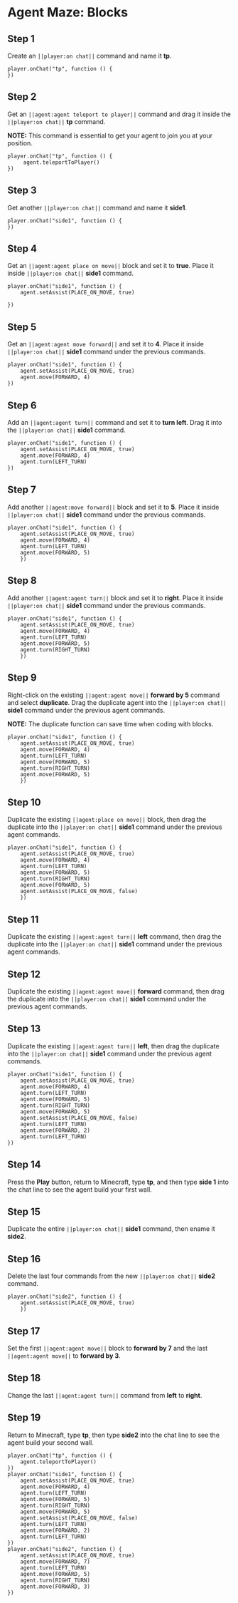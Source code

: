 # Agent Maze: Blocks

## Step 1
Create an ``||player:on chat||`` command and name it **tp**.

```blocks
player.onChat("tp", function () {
})
```

## Step 2

Get an ``||agent:agent teleport to player||`` command and drag it inside the  ``||player:on chat||`` **tp** command.

**NOTE:** This command is essential to get your agent to join you at your position.

```blocks
player.onChat("tp", function () {  
     agent.teleportToPlayer()  
})  
```

## Step 3

Get another ``||player:on chat||`` command and name it **side1**.

```blocks
player.onChat("side1", function () {
})
```

## Step 4

Get an ``||agent:agent place on move||`` block and set it to **true**.  Place it inside ``||player:on chat||`` **side1** command.

```blocks
player.onChat("side1", function () {  
    agent.setAssist(PLACE_ON_MOVE, true)  
     
}) 
```

## Step 5

Get an ``||agent:agent move forward||`` and set it to **4**.  Place it inside ``||player:on chat||`` **side1** command under the previous commands.

```blocks
player.onChat("side1", function () {  
    agent.setAssist(PLACE_ON_MOVE, true)  
    agent.move(FORWARD, 4)  
})  
```

## Step 6

Add an ``||agent:agent turn||`` command and set it to **turn left**. Drag it into the ``||player:on chat||`` **side1** command.

```blocks
player.onChat("side1", function () {  
    agent.setAssist(PLACE_ON_MOVE, true)  
    agent.move(FORWARD, 4)  
    agent.turn(LEFT_TURN)  
})  
```

## Step 7

Add another ``||agent:move forward||`` block and set it to **5**.  Place it inside ``||player:on chat||`` **side1** command under the previous commands.

```blocks
player.onChat("side1", function () {  
    agent.setAssist(PLACE_ON_MOVE, true)  
    agent.move(FORWARD, 4)  
    agent.turn(LEFT_TURN)  
    agent.move(FORWARD, 5)  
    })  
```

## Step 8

Add another ``||agent:agent turn||`` block and set it to **right**.  Place it inside ``||player:on chat||`` **side1** command under the previous commands.

```blocks
player.onChat("side1", function () {  
    agent.setAssist(PLACE_ON_MOVE, true)  
    agent.move(FORWARD, 4)  
    agent.turn(LEFT_TURN)  
    agent.move(FORWARD, 5)
    agent.turn(RIGHT_TURN)    
    })  
```

## Step 9

Right-click on the existing ``||agent:agent move||`` **forward by 5** command and select **duplicate**. Drag the duplicate agent into the ``||player:on chat||`` **side1** command under the previous agent commands. 

**NOTE:** The duplicate function can save time when coding with blocks.

```blocks
player.onChat("side1", function () {  
    agent.setAssist(PLACE_ON_MOVE, true)  
    agent.move(FORWARD, 4)  
    agent.turn(LEFT_TURN)  
    agent.move(FORWARD, 5)  
    agent.turn(RIGHT_TURN)  
    agent.move(FORWARD, 5)  
    })  
```

## Step 10

Duplicate the existing ``||agent:place on move||`` block, then drag the duplicate into the ``||player:on chat||`` **side1** command under the previous agent commands.

```blocks
player.onChat("side1", function () {  
    agent.setAssist(PLACE_ON_MOVE, true)  
    agent.move(FORWARD, 4)  
    agent.turn(LEFT_TURN)  
    agent.move(FORWARD, 5)  
    agent.turn(RIGHT_TURN)  
    agent.move(FORWARD, 5)  
    agent.setAssist(PLACE_ON_MOVE, false)  
    })  
```

## Step 11

Duplicate the existing ``||agent:agent turn||`` **left** command, then drag the duplicate into the ``||player:on chat||`` **side1** command under the previous agent commands.

## Step 12

Duplicate the existing ``||agent:agent move||`` **forward** command, then drag the duplicate into the ``||player:on chat||`` **side1** command under the previous agent commands.

## Step 13

Duplicate the existing ``||agent:agent turn||`` **left**, then drag the duplicate into the ``||player:on chat||`` **side1** command under the previous agent commands.

```blocks
player.onChat("side1", function () {  
    agent.setAssist(PLACE_ON_MOVE, true)  
    agent.move(FORWARD, 4)  
    agent.turn(LEFT_TURN)  
    agent.move(FORWARD, 5)  
    agent.turn(RIGHT_TURN)  
    agent.move(FORWARD, 5)  
    agent.setAssist(PLACE_ON_MOVE, false)  
    agent.turn(LEFT_TURN)  
    agent.move(FORWARD, 2)  
    agent.turn(LEFT_TURN)  
})  
```

## Step 14

Press the **Play** button, return to Minecraft, type **tp**, and then type **side 1** into the chat line to see the agent build your first wall.

## Step 15

Duplicate the entire ``||player:on chat||`` **side1** command, then ename it **side2**.

## Step 16

Delete the last four commands from the new ``||player:on chat||`` **side2** command.

```blocks
player.onChat("side2", function () {  
    agent.setAssist(PLACE_ON_MOVE, true)  
    })  
```

## Step 17

Set the first ``||agent:agent move||`` block to **forward by 7** and the last ``||agent:agent move||`` to **forward by 3**.

## Step 18

Change the last ``||agent:agent turn||`` command from **left** to **right**.

## Step 19

Return to Minecraft, type **tp**, then type **side2** into the chat line to see the agent build your second wall.

```blocks
player.onChat("tp", function () {  
    agent.teleportToPlayer()  
})  
player.onChat("side1", function () {  
    agent.setAssist(PLACE_ON_MOVE, true)  
    agent.move(FORWARD, 4)  
    agent.turn(LEFT_TURN)  
    agent.move(FORWARD, 5)  
    agent.turn(RIGHT_TURN)  
    agent.move(FORWARD, 5)  
    agent.setAssist(PLACE_ON_MOVE, false)  
    agent.turn(LEFT_TURN)  
    agent.move(FORWARD, 2)  
    agent.turn(LEFT_TURN)  
})  
player.onChat("side2", function () {  
    agent.setAssist(PLACE_ON_MOVE, true)  
    agent.move(FORWARD, 7)  
    agent.turn(LEFT_TURN)  
    agent.move(FORWARD, 5)  
    agent.turn(RIGHT_TURN)  
    agent.move(FORWARD, 3)  
})  
```

